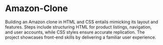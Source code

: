 # Amazon-Clone
Building an Amazon clone in HTML and CSS entails mimicking its layout and features. Steps include structuring HTML for product listings, navigation, and user accounts, while CSS styles ensure accurate replication. The project showcases front-end skills by delivering a familiar user experience.
